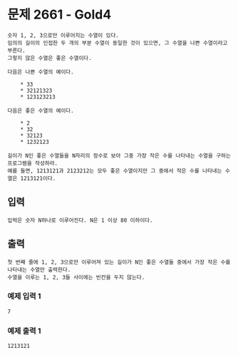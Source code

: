 # 문제 2661 - Gold4
    숫자 1, 2, 3으로만 이루어지는 수열이 있다. 
    임의의 길이의 인접한 두 개의 부분 수열이 동일한 것이 있으면, 그 수열을 나쁜 수열이라고 부른다. 
    그렇지 않은 수열은 좋은 수열이다.
    
    다음은 나쁜 수열의 예이다.
    
        * 33
        * 32121323
        * 123123213
    
    다음은 좋은 수열의 예이다.
    
        * 2
        * 32
        * 32123
        * 1232123
    
    길이가 N인 좋은 수열들을 N자리의 정수로 보아 그중 가장 작은 수를 나타내는 수열을 구하는 프로그램을 작성하라. 
    예를 들면, 1213121과 2123212는 모두 좋은 수열이지만 그 중에서 작은 수를 나타내는 수열은 1213121이다.

## 입력
    입력은 숫자 N하나로 이루어진다. N은 1 이상 80 이하이다.

## 출력
    첫 번째 줄에 1, 2, 3으로만 이루어져 있는 길이가 N인 좋은 수열들 중에서 가장 작은 수를 나타내는 수열만 출력한다. 
    수열을 이루는 1, 2, 3들 사이에는 빈칸을 두지 않는다.

### 예제 입력 1
    7
### 예제 출력 1
    1213121